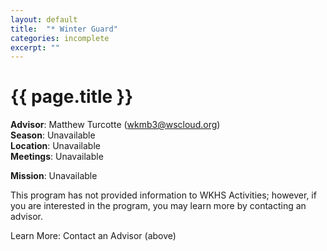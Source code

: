 ```yaml
---
layout: default
title:  "* Winter Guard"
categories: incomplete
excerpt: ""
---
```


# {{ page.title }}

**Advisor**: Matthew Turcotte (<wkmb3@wscloud.org>)
<br/>**Season**: Unavailable
<br/>**Location**: Unavailable
<br/>**Meetings**: Unavailable

**Mission**: Unavailable

This program has not provided information to WKHS Activities; however, if you are interested in the program, you may learn more by contacting an advisor.

Learn More: Contact an Advisor (above)